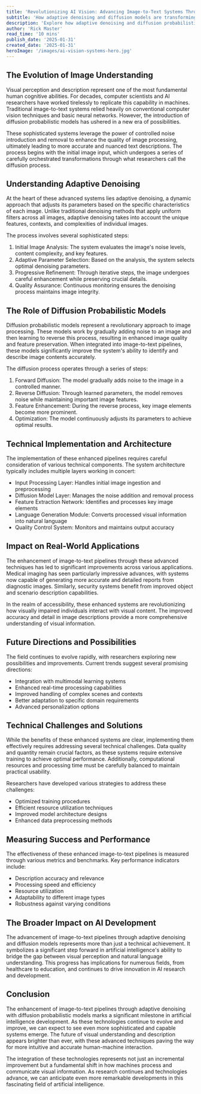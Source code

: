 ```yaml
---
title: 'Revolutionizing AI Vision: Advancing Image-to-Text Systems Through Adaptive Denoising and Diffusion Models'
subtitle: 'How adaptive denoising and diffusion models are transforming AI image understanding'
description: 'Explore how adaptive denoising and diffusion probabilistic models are revolutionizing AI''s ability to understand and describe images. This comprehensive analysis delves into the technical innovations driving more accurate and sophisticated image-to-text systems, their real-world applications, and future possibilities in the field.'
author: 'Rick Master'
read_time: '10 mins'
publish_date: '2025-01-31'
created_date: '2025-01-31'
heroImage: '/images/ai-vision-systems-hero.jpg'
---
```


## The Evolution of Image Understanding

Visual perception and description represent one of the most fundamental human cognitive abilities. For decades, computer scientists and AI researchers have worked tirelessly to replicate this capability in machines. Traditional image-to-text systems relied heavily on conventional computer vision techniques and basic neural networks. However, the introduction of diffusion probabilistic models has ushered in a new era of possibilities.

These sophisticated systems leverage the power of controlled noise introduction and removal to enhance the quality of image processing, ultimately leading to more accurate and nuanced text descriptions. The process begins with the initial image input, which undergoes a series of carefully orchestrated transformations through what researchers call the diffusion process.

## Understanding Adaptive Denoising

At the heart of these advanced systems lies adaptive denoising, a dynamic approach that adjusts its parameters based on the specific characteristics of each image. Unlike traditional denoising methods that apply uniform filters across all images, adaptive denoising takes into account the unique features, contexts, and complexities of individual images.

The process involves several sophisticated steps:

1. Initial Image Analysis: The system evaluates the image's noise levels, content complexity, and key features.
2. Adaptive Parameter Selection: Based on the analysis, the system selects optimal denoising parameters.
3. Progressive Refinement: Through iterative steps, the image undergoes careful enhancement while preserving crucial details.
4. Quality Assurance: Continuous monitoring ensures the denoising process maintains image integrity.

## The Role of Diffusion Probabilistic Models

Diffusion probabilistic models represent a revolutionary approach to image processing. These models work by gradually adding noise to an image and then learning to reverse this process, resulting in enhanced image quality and feature preservation. When integrated into image-to-text pipelines, these models significantly improve the system's ability to identify and describe image contents accurately.

The diffusion process operates through a series of steps:

1. Forward Diffusion: The model gradually adds noise to the image in a controlled manner.
2. Reverse Diffusion: Through learned parameters, the model removes noise while maintaining important image features.
3. Feature Enhancement: During the reverse process, key image elements become more prominent.
4. Optimization: The model continuously adjusts its parameters to achieve optimal results.

## Technical Implementation and Architecture

The implementation of these enhanced pipelines requires careful consideration of various technical components. The system architecture typically includes multiple layers working in concert:

- Input Processing Layer: Handles initial image ingestion and preprocessing
- Diffusion Model Layer: Manages the noise addition and removal process
- Feature Extraction Network: Identifies and processes key image elements
- Language Generation Module: Converts processed visual information into natural language
- Quality Control System: Monitors and maintains output accuracy

## Impact on Real-World Applications

The enhancement of image-to-text pipelines through these advanced techniques has led to significant improvements across various applications. Medical imaging has seen particularly impressive advances, with systems now capable of generating more accurate and detailed reports from diagnostic images. Similarly, security systems benefit from improved object and scenario description capabilities.

In the realm of accessibility, these enhanced systems are revolutionizing how visually impaired individuals interact with visual content. The improved accuracy and detail in image descriptions provide a more comprehensive understanding of visual information.

## Future Directions and Possibilities

The field continues to evolve rapidly, with researchers exploring new possibilities and improvements. Current trends suggest several promising directions:

- Integration with multimodal learning systems
- Enhanced real-time processing capabilities
- Improved handling of complex scenes and contexts
- Better adaptation to specific domain requirements
- Advanced personalization options

## Technical Challenges and Solutions

While the benefits of these enhanced systems are clear, implementing them effectively requires addressing several technical challenges. Data quality and quantity remain crucial factors, as these systems require extensive training to achieve optimal performance. Additionally, computational resources and processing time must be carefully balanced to maintain practical usability.

Researchers have developed various strategies to address these challenges:

- Optimized training procedures
- Efficient resource utilization techniques
- Improved model architecture designs
- Enhanced data preprocessing methods

## Measuring Success and Performance

The effectiveness of these enhanced image-to-text pipelines is measured through various metrics and benchmarks. Key performance indicators include:

- Description accuracy and relevance
- Processing speed and efficiency
- Resource utilization
- Adaptability to different image types
- Robustness against varying conditions

## The Broader Impact on AI Development

The advancement of image-to-text pipelines through adaptive denoising and diffusion models represents more than just a technical achievement. It symbolizes a significant step forward in artificial intelligence's ability to bridge the gap between visual perception and natural language understanding. This progress has implications for numerous fields, from healthcare to education, and continues to drive innovation in AI research and development.

## Conclusion

The enhancement of image-to-text pipelines through adaptive denoising with diffusion probabilistic models marks a significant milestone in artificial intelligence development. As these technologies continue to evolve and improve, we can expect to see even more sophisticated and capable systems emerge. The future of visual understanding and description appears brighter than ever, with these advanced techniques paving the way for more intuitive and accurate human-machine interaction.

The integration of these technologies represents not just an incremental improvement but a fundamental shift in how machines process and communicate visual information. As research continues and technologies advance, we can anticipate even more remarkable developments in this fascinating field of artificial intelligence.